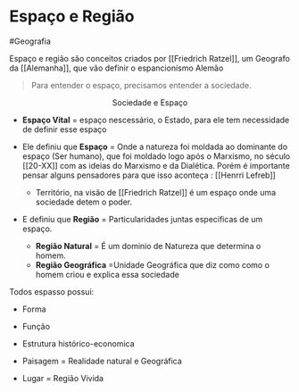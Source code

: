 # Espaço e Região
#Geografia

Espaço e região são conceitos criados por [[Friedrich Ratzel]], um Geografo da [[Alemanha]], que vão definir o espancionismo Alemão

> Para entender o espaço, precisamos entender a sociedade. 

<p style="text-align: center" > Sociedade e  Espaço </p>

* **Espaço Vital** = espaço nescessário, o Estado, para ele tem necessidade de definir esse espaço

* Ele definiu que **Espaço** = Onde a natureza foi moldada ao dominante do espaço (Ser humano), que foi moldado logo após o Marxismo, no século [[20-XX]] com as ideias do Marxismo e da Dialética. Porém é importante pensar alguns pensadores para que isso aconteça :   [[Henrri Lefreb]]
	* Território, na visão de [[Friedrich Ratzel]] é um espaço onde uma sociedade detem o poder.
* E definiu que **Região** = Particularidades juntas especificas de um espaço.
	* **Região Natural** = É um dominio de Natureza que determina o homem.
	* **Região Geográfica** =Unidade Geográfica que diz como como o homem criou e explica essa sociedade 

Todos espasso possui:
* Forma
* Função
* Estrutura histórico-economica

* Paisagem = Realidade natural e Geográfica
* Lugar = Região Vivida
